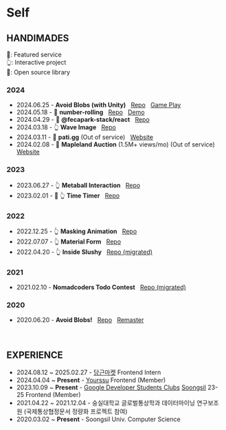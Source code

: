 # Self

## HANDIMADES

🌟: Featured service <br />
👆: Interactive project <br />
📕: Open source library

### 2024

- 2024.06.25 - **Avoid Blobs (with Unity)** &nbsp; [Repo](https://github.com/fecapark/avoid-blobs-wasm) &nbsp; [Game Play](https://avoid-blobs-wasm.vercel.app/)
- 2024.05.18 - 📕 **number-rolling** &nbsp; [Repo](https://github.com/fecapark/number-rolling) &nbsp; [Demo](https://number-rolling-web.vercel.app/)
- 2024.04.29 - 📕 **@fecapark-stack/react** &nbsp; [Repo](https://github.com/fecapark-stack/react)
- 2024.03.18 - 👆 **Wave Image** &nbsp; [Repo](https://github.com/fecapark/wave-image)
- 2024.03.11 - 🌟 **pati.gg** (Out of service) &nbsp; [Website](https://pati.gg/)
- 2024.02.08 - 🌟 **Mapleland Auction** (1.5M+ views/mo) (Out of service) &nbsp; [Website](https://mapleland-auction-webui.vercel.app/)

### 2023

- 2023.06.27 - 👆 **Metaball Interaction** &nbsp; [Repo](https://github.com/fecapark/metaball-interaction)
- 2023.02.01 - 🌟 👆 **Time Timer** &nbsp; [Repo](https://github.com/fecapark/time-timer)

### 2022

- 2022.12.25 - 👆 **Masking Animation** &nbsp; [Repo](https://github.com/fecapark/masking-animation)
- 2022.07.07 - 👆 **Material Form** &nbsp; [Repo](https://github.com/fecapark/material-form)
- 2022.04.20 - 👆 **Inside Slushy** &nbsp; [Repo (migrated)](https://github.com/fecapark/inside-slushy)

### 2021

- 2021.02.10 - **Nomadcoders Todo Contest** &nbsp; [Repo (migrated)](https://github.com/fecapark/nomad-todo-contest)

### 2020

- 2020.06.20 - **Avoid Blobs!** &nbsp; [Repo](https://github.com/pshtony1/avoid-blobs) &nbsp; [Remaster](https://github.com/pshtony1/test-game)


<br />

## EXPERIENCE

- 2024.08.12 ~ 2025.02.27 - [당근마켓](https://github.com/daangn) Frontend Intern
- 2024.04.04 ~ **Present** - [Yourssu](https://github.com/yourssu) Frontend (Member)
- 2023.10.09 ~ **Present** - [Google Developer Students Clubs](https://sites.google.com/view/gdeveloperskorea/gdsc) [Soongsil](https://gdscsoongsil.pages.dev/) 23-25 Frontend (Member)
- 2021.04.22 ~ 2021.12.04 - 숭실대학교 글로벌통상학과 데이터마이닝 연구보조원 (국제통상협정문서 정량화 프로젝트 참여)
- 2020.03.02 ~ **Present** - Soongsil Univ. Computer Science
